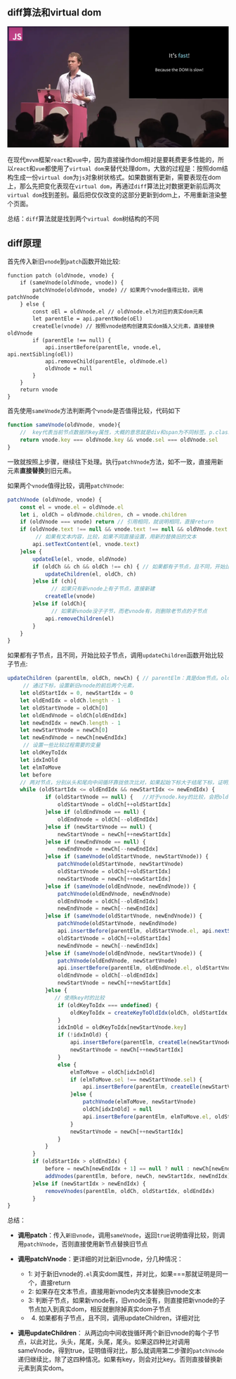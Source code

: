 ## diff算法和virtual dom

![WechatIMG3177.png](./img/diff-arithmetic/HrGjhDp8ebSt62R.png)  

在现代`mvvm`框架`react`和`vue`中，因为直接操作dom相对是要耗费更多性能的，所以`react`和`vue`都使用了`virtual dom`来替代处理dom，大致的过程是：按照dom结构生成一份`virtual dom`为`js`对象树状格式。如果数据有更新，需要表现在dom上，那么先把变化表现在`virtual dom`，再通过`diff`算法比对数据更新前后两次`virtual dom`找到差别。最后把仅仅改变的这部分更新到dom上，不用重新渲染整个页面。  

总结：`diff`算法就是找到两个`virtual dom`树结构的不同  

## diff原理 
首先传入新旧`vnode`到`patch`函数开始比较:  

```  
function patch (oldVnode, vnode) {
    if (sameVnode(oldVnode, vnode)) {
        patchVnode(oldVnode, vnode) // 如果两个vnode值得比较，调用patchVnode
    } else {
        const oEl = oldVnode.el // oldVnode.el为对应的真实dom元素
        let parentEle = api.parentNode(oEl)
        createEle(vnode) // 按照vnode结构创建真实dom插入父元素，直接替换oldVnode
        if (parentEle !== null) {
            api.insertBefore(parentEle, vnode.el, api.nextSibling(oEl))
            api.removeChild(parentEle, oldVnode.el)
            oldVnode = null
        }
    }
    return vnode
}
```
首先使用`sameVnode`方法判断两个`vnode`是否值得比较，代码如下
  
```javascript  
function sameVnode(oldVnode, vnode){
	//  key代表当前节点数据的key属性，大概的意思就是div和span为不同标签。p.class1和p.class2为不同标签
	return vnode.key === oldVnode.key && vnode.sel === oldVnode.sel
}
```    
一致就按照上步骤，继续往下处理。执行`patchVnode`方法，如不一致，直接用新元素**直接替换**到旧元素。  

如果两个`vnode`值得比较，调用`patchVnode`:

```javascript
patchVnode (oldVnode, vnode) {
    const el = vnode.el = oldVnode.el
    let i, oldCh = oldVnode.children, ch = vnode.children
    if (oldVnode === vnode) return // 引用相同，就说明相同，直接return
    if (oldVnode.text !== null && vnode.text !== null && oldVnode.text !== vnode.text) {
    	 // 如果有文本内容，比较，如果不同直接设置，用新的替换旧的文本
        api.setTextContent(el, vnode.text)
    }else {
        updateEle(el, vnode, oldVnode)
        if (oldCh && ch && oldCh !== ch) { // 如果都有子节点，且不同，开始比较子节点
            updateChildren(el, oldCh, ch)
        }else if (ch){
        	  // 如果只有新vnode上有子节点，直接新建
            createEle(vnode)
        }else if (oldCh){
        	  // 如果新vnode没子子节，而老vnode有，则删除老节点的子节点
            api.removeChildren(el)
        }
    }
}
```  
 如果都有子节点，且不同，开始比较子节点，调用`updateChildren`函数开始比较子节点:

```javascript
updateChildren (parentElm, oldCh, newCh) { // parentElm：真是dom节点。oldCh：老vnode的所有子节点。newCh：新vnode的所有子节点。
	 // 通过下标，设置新旧vnode的前后两个元素，
    let oldStartIdx = 0, newStartIdx = 0
    let oldEndIdx = oldCh.length - 1
    let oldStartVnode = oldCh[0]
    let oldEndVnode = oldCh[oldEndIdx]
    let newEndIdx = newCh.length - 1
    let newStartVnode = newCh[0]
    let newEndVnode = newCh[newEndIdx]
   	 // 设置一些比较过程需要的变量
    let oldKeyToIdx
    let idxInOld
    let elmToMove
    let before
    // 两对节点，分别从头和尾向中间循环靠拢依次比对，如果起始下标大于结尾下标，证明比对结束，作为循环结束条件
    while (oldStartIdx <= oldEndIdx && newStartIdx <= newEndIdx) {
            if (oldStartVnode == null) {   //对于vnode.key的比较，会把oldVnode = null
                oldStartVnode = oldCh[++oldStartIdx] 
            }else if (oldEndVnode == null) {
                oldEndVnode = oldCh[--oldEndIdx]
            }else if (newStartVnode == null) {
                newStartVnode = newCh[++newStartIdx]
            }else if (newEndVnode == null) {
                newEndVnode = newCh[--newEndIdx]
            }else if (sameVnode(oldStartVnode, newStartVnode)) {
                patchVnode(oldStartVnode, newStartVnode)
                oldStartVnode = oldCh[++oldStartIdx]
                newStartVnode = newCh[++newStartIdx]
            }else if (sameVnode(oldEndVnode, newEndVnode)) {
                patchVnode(oldEndVnode, newEndVnode)
                oldEndVnode = oldCh[--oldEndIdx]
                newEndVnode = newCh[--newEndIdx]
            }else if (sameVnode(oldStartVnode, newEndVnode)) {
                patchVnode(oldStartVnode, newEndVnode)
                api.insertBefore(parentElm, oldStartVnode.el, api.nextSibling(oldEndVnode.el))
                oldStartVnode = oldCh[++oldStartIdx]
                newEndVnode = newCh[--newEndIdx]
            }else if (sameVnode(oldEndVnode, newStartVnode)) {
                patchVnode(oldEndVnode, newStartVnode)
                api.insertBefore(parentElm, oldEndVnode.el, oldStartVnode.el)
                oldEndVnode = oldCh[--oldEndIdx]
                newStartVnode = newCh[++newStartIdx]
            }else {
               // 使用key时的比较
                if (oldKeyToIdx === undefined) {
                    oldKeyToIdx = createKeyToOldIdx(oldCh, oldStartIdx, oldEndIdx) // 有key生成index表
                }
                idxInOld = oldKeyToIdx[newStartVnode.key]
                if (!idxInOld) {
                    api.insertBefore(parentElm, createEle(newStartVnode).el, oldStartVnode.el)
                    newStartVnode = newCh[++newStartIdx]
                }
                else {
                    elmToMove = oldCh[idxInOld]
                    if (elmToMove.sel !== newStartVnode.sel) {
                        api.insertBefore(parentElm, createEle(newStartVnode).el, oldStartVnode.el)
                    }else {
                        patchVnode(elmToMove, newStartVnode)
                        oldCh[idxInOld] = null
                        api.insertBefore(parentElm, elmToMove.el, oldStartVnode.el)
                    }
                    newStartVnode = newCh[++newStartIdx]
                }
            }
        }
        if (oldStartIdx > oldEndIdx) {
            before = newCh[newEndIdx + 1] == null ? null : newCh[newEndIdx + 1].el
            addVnodes(parentElm, before, newCh, newStartIdx, newEndIdx)
        }else if (newStartIdx > newEndIdx) {
            removeVnodes(parentElm, oldCh, oldStartIdx, oldEndIdx)
        }
}
```  


总结：    

 - **调用patch**：传入`新旧vnode`，调用`sameVnode`，返回`true`说明值得比较，则调用`patchVnode`，否则直接使用新节点替换旧节点  

 - **调用patchVnode**：更详细的对比新旧vnode，分几种情况：  
 	- 1: 对于新旧vnode的`.el`真实dom属性，并对比，如果===那就证明是同一个，直接return
 	- 2: 如果存在文本节点，直接用新vnode内文本替换旧vnode文本
 	- 3: 判断子节点，如果新vnode有，旧vnode没有，则直接把新vnode的子节点加入到真实dom，相反就删除掉真实dom子节点
 	- 4. 如果都有子节点，且不同，调用updateChildren，详细对比
 - **调用updateChildren**： 从两边向中间收拢循环两个新旧vnode的每个子节点，以此对比，头头，尾尾，头尾，尾头。如果这四种比对调用sameVnode，得到true，证明值得对比，那么就调用第二步骤的`patchVnode`递归继续比，除了这四种情况。如果有key，则会对比key。否则直接替换新元素到真实dom。
